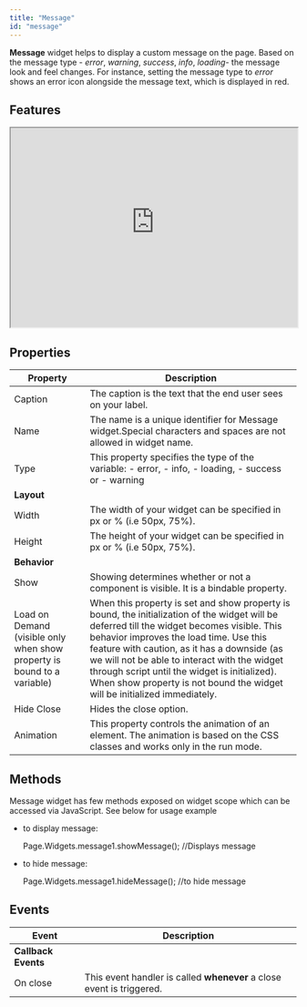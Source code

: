```yaml
---
title: "Message"
id: "message"
---
```


**Message** widget helps to display a custom message on the page. Based on the message type - _error_, _warning_, _success_, _info_, _loading_- the message look and feel changes. For instance, setting the message type to _error_ shows an error icon alongside the message text, which is displayed in red.

## Features

<iframe width="100%" height="350" style={{backgroundColor:'snow'}} allowtransparency="true" src="https://apps.wavemakeronline.com/documentation_snippets/#/Messages">Messages</iframe>

## Properties

| **Property** | **Description** |
| --- | --- |
| Caption | The caption is the text that the end user sees on your label. |
| Name | The name is a unique identifier for Message widget.Special characters and spaces are not allowed in widget name. |
| Type | This property specifies the type of the variable:   - error,   - info,   - loading,   - success or   - warning   |
| **Layout** |
| Width | The width of your widget can be specified in px or % (i.e 50px, 75%). |
| Height | The height of your widget can be specified in px or % (i.e 50px, 75%). |
| **Behavior** |
| Show | Showing determines whether or not a component is visible. It is a bindable property. |
| Load on Demand (visible only when show property is bound to a variable) | When this property is set and show property is bound, the initialization of the widget will be deferred till the widget becomes visible. This behavior improves the load time. Use this feature with caution, as it has a downside (as we will not be able to interact with the widget through script until the widget is initialized). When show property is not bound the widget will be initialized immediately. |
| Hide Close | Hides the close option. |
| Animation | This property controls the animation of an element. The animation is based on the CSS classes and works only in the run mode. |

## Methods

Message widget has few methods exposed on widget scope which can be accessed via JavaScript. See below for usage example

- to display message:
    
    Page.Widgets.message1.showMessage(); //Displays message
    
- to hide message:
    
    Page.Widgets.message1.hideMessage(); //to hide message
    

## Events

| **Event** | Description |
| --- | --- |
| **Callback Events** |
| On close | This event handler is called **whenever** a close event is triggered. |

